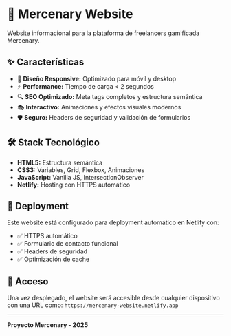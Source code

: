 # 🚀 Mercenary Website

Website informacional para la plataforma de freelancers gamificada Mercenary.

## ✨ Características

- 🎨 **Diseño Responsive:** Optimizado para móvil y desktop
- ⚡ **Performance:** Tiempo de carga < 2 segundos  
- 🔍 **SEO Optimizado:** Meta tags completos y estructura semántica
- 🎭 **Interactivo:** Animaciones y efectos visuales modernos
- 🛡️ **Seguro:** Headers de seguridad y validación de formularios

## 🛠️ Stack Tecnológico

- **HTML5:** Estructura semántica
- **CSS3:** Variables, Grid, Flexbox, Animaciones
- **JavaScript:** Vanilla JS, IntersectionObserver
- **Netlify:** Hosting con HTTPS automático

## 🚀 Deployment

Este website está configurado para deployment automático en Netlify con:

- ✅ HTTPS automático
- ✅ Formulario de contacto funcional
- ✅ Headers de seguridad
- ✅ Optimización de cache

## 📱 Acceso

Una vez desplegado, el website será accesible desde cualquier dispositivo con una URL como:
`https://mercenary-website.netlify.app`

---

**Proyecto Mercenary - 2025**